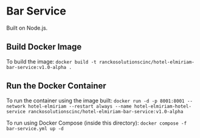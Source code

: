 # Bar Service

Built on Node.js.

## Build Docker Image

To build the image:
`docker build -t ranckosolutionscinc/hotel-elmiriam-bar-service:v1.0-alpha . `

## Run the Docker Container

To run the container using the image built:
`docker run -d -p 8001:8001 --network hotel-elmiriam --restart always --name hotel-elmiriam-hotel-service ranckosolutionscinc/hotel-elmiriam-bar-service:v1.0-alpha`

To run using Docker Compose (inside this directory):
`docker compose -f bar-service.yml up -d`

